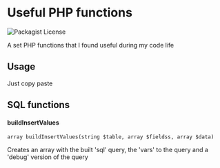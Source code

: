 Useful PHP functions
=====================
![Packagist License](https://img.shields.io/packagist/l/jasny/php-functions.svg)

A set PHP functions that I found useful during my code life

## Usage

Just copy paste




## SQL functions

#### buildInsertValues

    array buildInsertValues(string $table, array $fieldss, array $data)

Creates an array with the built 'sql' query, the 'vars' to the query and a 'debug' version of the query
